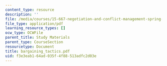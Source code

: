 ```yaml
---
content_type: resource
description: ''
file: /media/courses/15-667-negotiation-and-conflict-management-spring-2001/f3e3eab164ad035f4f88513adfc2d03e_bargaining_tactics.pdf
file_type: application/pdf
learning_resource_types: []
ocw_type: OCWFile
parent_title: Study Materials
parent_type: CourseSection
resourcetype: Document
title: bargaining_tactics.pdf
uid: f3e3eab1-64ad-035f-4f88-513adfc2d03e
---
```


